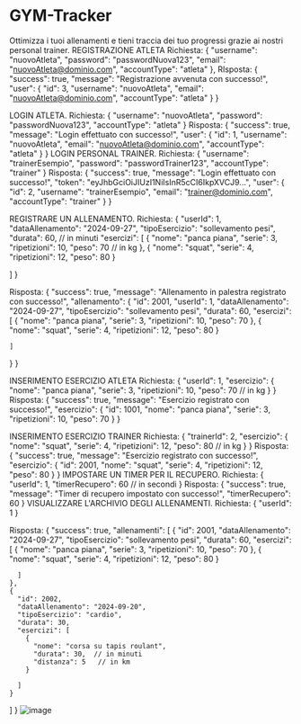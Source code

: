 # GYM-Tracker
 Ottimizza i tuoi allenamenti e tieni traccia dei tuo progressi grazie ai nostri personal trainer.
REGISTRAZIONE ATLETA 
Richiesta:
{
      "username": "nuovoAtleta",
      "password": "passwordNuova123",
      "email": "nuovoAtleta@dominio.com",
      "accountType": "atleta"
    },
    RIsposta:
    {
      "success": true,
      "message": "Registrazione avvenuta con successo!",
      "user": {
        "id": 3,
        "username": "nuovoAtleta",
        "email": "nuovoAtleta@dominio.com",
        "accountType": "atleta"
      }
    }

LOGIN ATLETA.
Richiesta:
{
  "username": "nuovoAtleta",
  "password": "passwordNuova123",
  "accountType": "atleta"
}
Risposta:
{
  "success": true,
  "message": "Login effettuato con successo!",
  "user": {
    "id": 1,
    "username": "nuovoAtleta",
    "email": "nuovoAtleta@dominio.com",
    "accountType": "atleta"
  }
}
LOGIN PERSONAL TRAINER.
Richiesta:
{
  "username": "trainerEsempio",
  "password": "passwordTrainer123",
  "accountType": "trainer"
}
Risposta:
{
  "success": true,
  "message": "Login effettuato con successo!",
  "token": "eyJhbGciOiJIUzI1NiIsInR5cCI6IkpXVCJ9...",
  "user": {
    "id": 2,
    "username": "trainerEsempio",
    "email": "trainer@dominio.com",
    "accountType": "trainer"
  }
}

REGISTRARE UN ALLENAMENTO.
Richiesta:
{
  "userId": 1,
  "dataAllenamento": "2024-09-27",
  "tipoEsercizio": "sollevamento pesi",
  "durata": 60,  // in minuti
  "esercizi": [
    {
      "nome": "panca piana",
      "serie": 3,
      "ripetizioni": 10,
      "peso": 70  // in kg
    },
    {
      "nome": "squat",
      "serie": 4,
      "ripetizioni": 12,
      "peso": 80
    }
    
  ]
}

Risposta:
{
  "success": true,
  "message": "Allenamento in palestra registrato con successo!",
  "allenamento": {
    "id": 2001,
    "userId": 1,
    "dataAllenamento": "2024-09-27",
    "tipoEsercizio": "sollevamento pesi",
    "durata": 60,
    "esercizi": [
      {
        "nome": "panca piana",
        "serie": 3,
        "ripetizioni": 10,
        "peso": 70
      },
      {
        "nome": "squat",
        "serie": 4,
        "ripetizioni": 12,
        "peso": 80
      }
      
    ]
  }
}


INSERIMENTO ESERCIZIO ATLETA
Richiesta:
{
  "userId": 1,
  "esercizio": {
    "nome": "panca piana",
    "serie": 3,
    "ripetizioni": 10,
    "peso": 70  // in kg
  }
}
Risposta:
{
  "success": true,
  "message": "Esercizio registrato con successo!",
  "esercizio": {
    "id": 1001,
    "nome": "panca piana",
    "serie": 3,
    "ripetizioni": 10,
    "peso": 70
  }
}

INSERIMENTO ESERCIZIO TRAINER
Richiesta:
{
  "trainerId": 2,
  "esercizio": {
    "nome": "squat",
    "serie": 4,
    "ripetizioni": 12,
    "peso": 80  // in kg
  }
}
Risposta:
{
  "success": true,
  "message": "Esercizio registrato con successo!",
  "esercizio": {
    "id": 2001,
    "nome": "squat",
    "serie": 4,
    "ripetizioni": 12,
    "peso": 80
  }
}
IMPOSTARE UN TIMER PER IL RECUPERO.
Richiesta:
{
  "userId": 1,
  "timerRecupero": 60  // in secondi
}
Risposta:
{
  "success": true,
  "message": "Timer di recupero impostato con successo!",
  "timerRecupero": 60
}
VISUALIZZARE L'ARCHIVIO DEGLI ALLENAMENTI.
Richiesta:
{
  "userId": 1
}

Risposta:
{
  "success": true,
  "allenamenti": [
    {
      "id": 2001,
      "dataAllenamento": "2024-09-27",
      "tipoEsercizio": "sollevamento pesi",
      "durata": 60,
      "esercizi": [
        {
          "nome": "panca piana",
          "serie": 3,
          "ripetizioni": 10,
          "peso": 70
        },
        {
          "nome": "squat",
          "serie": 4,
          "ripetizioni": 12,
          "peso": 80
        }
        
      ]
    },
    {
      "id": 2002,
      "dataAllenamento": "2024-09-20",
      "tipoEsercizio": "cardio",
      "durata": 30,
      "esercizi": [
        {
          "nome": "corsa su tapis roulant",
          "durata": 30,  // in minuti
          "distanza": 5   // in km
        }
        
      ]
    }
  ]
}
![image](https://github.com/user-attachments/assets/b44c8556-4e46-4b01-a24b-094ff8ba3955)















